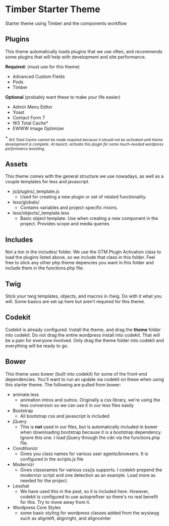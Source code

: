 Timber Starter Theme
====================

Starter theme using Timber and the components workflow

## Plugins

This theme automatically loads plugins that we use often, and recommends some plugins that will help with development and site performance. 

__Required:__ (must use for this theme)
- Advanced Custom Fields
- Pods
- Timber

__Optional__ (probably want these to make your life easier)
- Admin Menu Editor
- Yoast
- Contact Form 7
- W3 Total Cache*
- EWWW Image Optimizer

_* <sub>W3 Total Cache  cannot be made required because it should not be activated until theme development is complete. At launch, activate this plugin for some much-needed wordpress performance boosting.</sup>_

## Assets

This theme comes with the general structure we use nowadays, as well as a couple templates for less and javascript. 

- js/plugins/_template.js
  - Used for creating a new plugin or set of related functionality.
- less/globals/
  - Contains variables and project-specific mixins.
- less/objects/_template.less
  - Basic object template. Use when creating a new component in the project. Provides scope and media queries

## Includes

Not a ton in the includes/ folder. We use the GTM Plugin Activation class to load the plugins listed above, so we include that class in this folder. Feel free to stick any other php theme depencies you want in this folder and include them in the functions.php file. 

## Twig

Stick your twig templates, objects, and macros in /twig. Do with it what you will. Some basics are set up here but aren't required for this theme. 

## Codekit
Codekit is already configured. Install the theme, and drag the __theme__ folder into codekit. Do not drag the entire wordpress install into codekit. That will be a pain for everyone involved. Only drag the theme folder into codekit and everything will be ready to go. 

## Bower
This theme uses bower (built into codekit) for some of the front-end dependencies. You'll want to run an update via codekit on these when using this starter theme. The following are pulled from bower:

- animate.less
  - animation intros and outros. Originally a css library, we're using the less conversion so we can use it in our less files easily
- Bootstrap
  - All bootstrap css and javascript is included
- jQuery
  - This is __not__ used in our files, but is automatically included in bower when downloading bootstrap because it is a bootstrap dependency. Ignore this one. I load jQuery through the cdn via the functions.php file. 
- Conditionizr
  - Gives you class names for various user agents/browsers. It is configured in the scripts.js file
- Modernizr
  - Gives classnames for various css/js supports. I codekit-prepend the modernizr script and one detection as an example. Load more as needed for the project. 
- Lesshat
  - We have used this in the past, so it is included here. However, codekit is configured to use autoprefixer so there's no real benefit for this. Try to move away from it. 
- Wordpress Core Styles
  - some basic styling for wordpress classes added from the wysiwyg such as alignleft, alignright, and aligncenter
